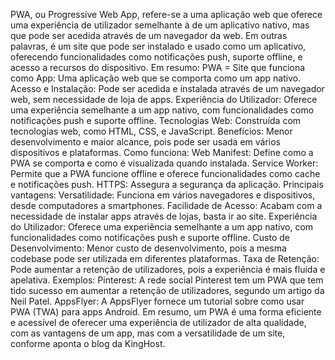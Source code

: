 PWA, ou Progressive Web App, refere-se a uma aplicação web que oferece uma experiência de utilizador semelhante à de um aplicativo nativo, mas que pode ser acedida através de um navegador da web. Em outras palavras, é um site que pode ser instalado e usado como um aplicativo, oferecendo funcionalidades como notificações push, suporte offline, e acesso a recursos do dispositivo. 
Em resumo:
PWA = Site que funciona como App: Uma aplicação web que se comporta como um app nativo. 
Acesso e Instalação: Pode ser acedida e instalada através de um navegador web, sem necessidade de loja de apps. 
Experiência do Utilizador: Oferece uma experiência semelhante a um app nativo, com funcionalidades como notificações push e suporte offline. 
Tecnologias Web: Construída com tecnologias web, como HTML, CSS, e JavaScript. 
Benefícios: Menor desenvolvimento e maior alcance, pois pode ser usada em vários dispositivos e plataformas. 
Como funciona:
Web Manifest: Define como a PWA se comporta e como é visualizada quando instalada. 
Service Worker: Permite que a PWA funcione offline e oferece funcionalidades como cache e notificações push. 
HTTPS: Assegura a segurança da aplicação. 
Principais vantagens:
Versatilidade:
Funciona em vários navegadores e dispositivos, desde computadores a smartphones. 
Facilidade de Acesso:
Acabam com a necessidade de instalar apps através de lojas, basta ir ao site. 
Experiência do Utilizador:
Oferece uma experiência semelhante a um app nativo, com funcionalidades como notificações push e suporte offline. 
Custo de Desenvolvimento:
Menor custo de desenvolvimento, pois a mesma codebase pode ser utilizada em diferentes plataformas. 
Taxa de Retenção:
Pode aumentar a retenção de utilizadores, pois a experiência é mais fluida e apelativa. 
Exemplos:
Pinterest:
A rede social Pinterest tem um PWA que tem tido sucesso em aumentar a retenção de utilizadores, segundo um artigo da Neil Patel. 
AppsFlyer:
A AppsFlyer fornece um tutorial sobre como usar PWA (TWA) para apps Android. 
Em resumo, um PWA é uma forma eficiente e acessível de oferecer uma experiência de utilizador de alta qualidade, com as vantagens de um app, mas com a versatilidade de um site, conforme aponta o blog da KingHost. 
